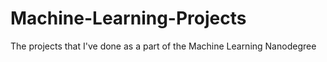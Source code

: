 # Machine-Learning-Projects
The projects that I've done as a part of the Machine Learning Nanodegree
